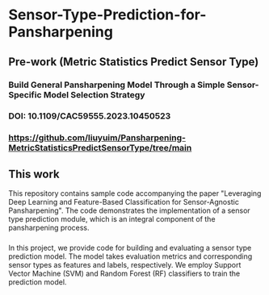 # Sensor-Type-Prediction-for-Pansharpening
## Pre-work (Metric Statistics Predict Sensor Type)
### Build General Pansharpening Model Through a Simple Sensor-Specific Model Selection Strategy
### DOI: 10.1109/CAC59555.2023.10450523
### https://github.com/liuyuim/Pansharpening-MetricStatisticsPredictSensorType/tree/main
## This work
This repository contains sample code accompanying the paper "Leveraging Deep Learning and Feature-Based Classification for Sensor-Agnostic Pansharpening". The code demonstrates the implementation of a sensor type prediction module, which is an integral component of the pansharpening process.
###
In this project, we provide code for building and evaluating a sensor type prediction model. The model takes evaluation metrics and corresponding sensor types as features and labels, respectively. We employ Support Vector Machine (SVM) and Random Forest (RF) classifiers to train the prediction model.
